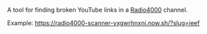 A tool for finding broken YouTube links in a [Radio4000](https://radio4000.com) channel.

Example: https://radio4000-scanner-vxgwrhnxni.now.sh/?slug=ieef
